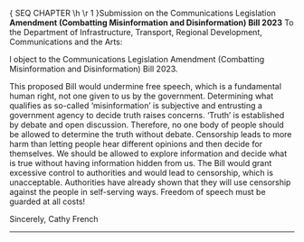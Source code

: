 { SEQ CHAPTER \h \r 1 }Submission on the Communications Legislation
**Amendment (Combatting Misinformation and Disinformation) Bill 2023**
To the Department of Infrastructure, Transport, Regional Development,
Communications and the Arts:

l object to the Communications Legislation Amendment (Combatting Misinformation
and Disinformation) Bill 2023.

This proposed Bill would undermine free speech, which is a fundamental human
right, not one given to us by the government. Determining what qualifies as so-called
‘misinformation’ is subjective and entrusting a government agency to decide truth
raises concerns. ‘Truth’ is established by debate and open discussion. Therefore, no
one body of people should be allowed to determine the truth without debate.
Censorship leads to more harm than letting people hear different opinions and then
decide for themselves. We should be allowed to explore information and decide what
is true without having information hidden from us. The Bill would grant excessive
control to authorities and would lead to censorship, which is unacceptable.
Authorities have already shown that they will use censorship against the people in
self-serving ways. Freedom of speech must be guarded at all costs!

Sincerely, Cathy French


-----

